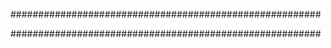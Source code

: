 
########################################################

########################################################

### 

  ```js

  ```


### 

  ```js

  ```



